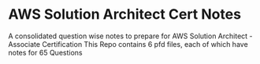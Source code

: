 # AWS Solution Architect Cert Notes
A consolidated question wise notes to prepare for AWS Solution Architect - Associate Certification
This Repo contains 6 pfd files, each of which have notes for 65 Questions

